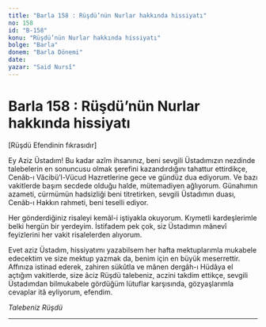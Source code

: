```yaml
---
title: "Barla 158 : Rüşdü’nün Nurlar hakkında hissiyatı"
no: 158
id: "B-158"
konu: "Rüşdü’nün Nurlar hakkında hissiyatı"
bolge: "Barla"
donem: "Barla Dönemi"
date: 
yazar: "Said Nursî"
---
```


# Barla 158 : Rüşdü’nün Nurlar hakkında hissiyatı

<p class="takdim">[Rüşdü Efendinin fıkrasıdır]</p>

Ey Aziz Üstadım! Bu kadar azîm ihsanınız, beni sevgili Üstadımızın nezdinde talebelerin en sonuncusu olmak şerefini kazandırdığını tahattur ettirdikçe, Cenâb-ı Vâcibü’l-Vücud Hazretlerine gece ve gündüz dua ediyorum. Ve bazı vakitlerde başım secdede olduğu halde, mütemadiyen ağlıyorum. Günahımın azameti, cürmümün hadsizliği beni titretirken, sevgili Üstadımın duası, Cenâb-ı Hakkın rahmeti, beni teselli ediyor.

Her gönderdiğiniz risaleyi kemâl-i iştiyakla okuyorum. Kıymetli kardeşlerimle belki hergün bir yerdeyim. İstifadem pek çok, siz Üstadımın mânevî feyizlerini her vakit risalelerden alıyorum.

Evet aziz Üstadım, hissiyatımı yazabilsem her hafta mektuplarımla mukabele edecektim ve size mektup yazmak da, benim için en büyük meserrettir. Affınıza istinad ederek, zahiren sükûtla ve mânen dergâh-ı Hüdâya el açtığım vakitlerde, size âciz Rüşdü talebeniz, aczini takdim ettikçe, sevgili Üstadımdan bilmukabele gördüğüm lütuflar karşısında, gözyaşlarımla cevaplar itâ eyliyorum, efendim.

*Talebeniz*
*Rüşdü*

***
